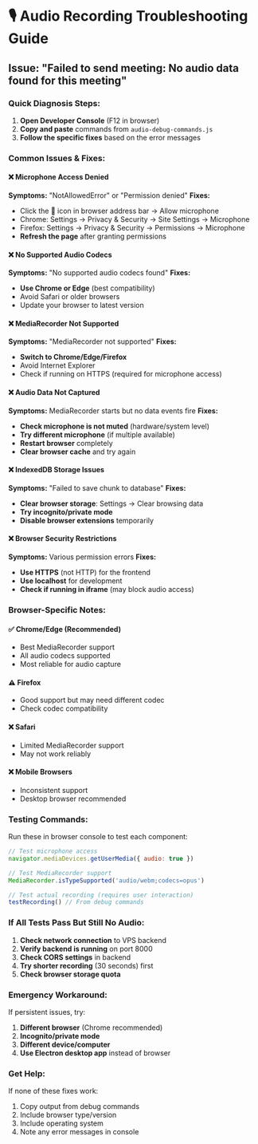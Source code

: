 # 🎙️ Audio Recording Troubleshooting Guide

## Issue: "Failed to send meeting: No audio data found for this meeting"

### Quick Diagnosis Steps:

1. **Open Developer Console** (F12 in browser)
2. **Copy and paste** commands from `audio-debug-commands.js`
3. **Follow the specific fixes** based on the error messages

### Common Issues & Fixes:

#### ❌ **Microphone Access Denied**
**Symptoms:** "NotAllowedError" or "Permission denied"
**Fixes:**
- Click the 🎤 icon in browser address bar → Allow microphone
- Chrome: Settings → Privacy & Security → Site Settings → Microphone
- Firefox: Settings → Privacy & Security → Permissions → Microphone
- **Refresh the page** after granting permissions

#### ❌ **No Supported Audio Codecs**
**Symptoms:** "No supported audio codecs found"
**Fixes:**
- **Use Chrome or Edge** (best compatibility)
- Avoid Safari or older browsers
- Update your browser to latest version

#### ❌ **MediaRecorder Not Supported**
**Symptoms:** "MediaRecorder not supported"
**Fixes:**
- **Switch to Chrome/Edge/Firefox**
- Avoid Internet Explorer
- Check if running on HTTPS (required for microphone access)

#### ❌ **Audio Data Not Captured**
**Symptoms:** MediaRecorder starts but no data events fire
**Fixes:**
- **Check microphone is not muted** (hardware/system level)
- **Try different microphone** (if multiple available)
- **Restart browser** completely
- **Clear browser cache** and try again

#### ❌ **IndexedDB Storage Issues**
**Symptoms:** "Failed to save chunk to database"
**Fixes:**
- **Clear browser storage**: Settings → Clear browsing data
- **Try incognito/private mode**
- **Disable browser extensions** temporarily

#### ❌ **Browser Security Restrictions**
**Symptoms:** Various permission errors
**Fixes:**
- **Use HTTPS** (not HTTP) for the frontend
- **Use localhost** for development
- **Check if running in iframe** (may block audio access)

### Browser-Specific Notes:

#### ✅ **Chrome/Edge (Recommended)**
- Best MediaRecorder support
- All audio codecs supported
- Most reliable for audio capture

#### ⚠️ **Firefox**
- Good support but may need different codec
- Check codec compatibility

#### ❌ **Safari**
- Limited MediaRecorder support
- May not work reliably

#### ❌ **Mobile Browsers**
- Inconsistent support
- Desktop browser recommended

### Testing Commands:

Run these in browser console to test each component:

```javascript
// Test microphone access
navigator.mediaDevices.getUserMedia({ audio: true })

// Test MediaRecorder support  
MediaRecorder.isTypeSupported('audio/webm;codecs=opus')

// Test actual recording (requires user interaction)
testRecording() // From debug commands
```

### If All Tests Pass But Still No Audio:

1. **Check network connection** to VPS backend
2. **Verify backend is running** on port 8000
3. **Check CORS settings** in backend
4. **Try shorter recording** (30 seconds) first
5. **Check browser storage quota**

### Emergency Workaround:

If persistent issues, try:
1. **Different browser** (Chrome recommended)
2. **Incognito/private mode**
3. **Different device/computer**
4. **Use Electron desktop app** instead of browser

### Get Help:

If none of these fixes work:
1. Copy output from debug commands
2. Include browser type/version
3. Include operating system
4. Note any error messages in console
